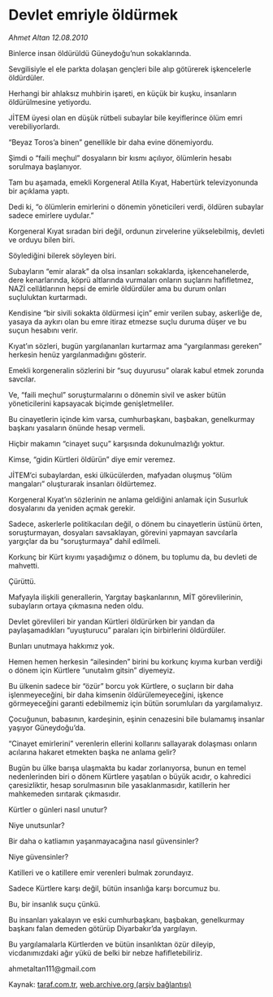 # Devlet emriyle öldürmek

*Ahmet Altan 12.08.2010*

<div class="yazi"><p>Binlerce insan öldürüldü Güneydoğu’nun sokaklarında.</p>
<p>Sevgilisiyle el ele parkta dolaşan gençleri bile alıp götürerek işkencelerle öldürdüler.</p>
<p>Herhangi bir ahlaksız muhbirin işareti, en küçük bir kuşku, insanların öldürülmesine yetiyordu.</p>
<p>JİTEM üyesi olan en düşük rütbeli subaylar bile keyiflerince ölüm emri verebiliyorlardı.</p>
<p>“Beyaz Toros’a binen” genellikle bir daha evine dönemiyordu.</p>
<p>Şimdi o “faili meçhul” dosyaların bir kısmı açılıyor, ölümlerin hesabı sorulmaya başlanıyor.</p>
<p>Tam bu aşamada, emekli Korgeneral Atilla Kıyat, Habertürk televizyonunda bir açıklama yaptı.</p>
<p>Dedi ki, “o ölümlerin emirlerini o dönemin yöneticileri verdi, öldüren subaylar sadece emirlere uydular.”</p>
<p>Korgeneral Kıyat sıradan biri değil, ordunun zirvelerine yükselebilmiş, devleti ve orduyu bilen biri.</p>
<p>Söylediğini bilerek söyleyen biri.</p>
<p>Subayların “emir alarak” da olsa insanları sokaklarda, işkencehanelerde, dere kenarlarında, köprü altlarında vurmaları onların suçlarını hafifletmez, NAZİ cellâtlarının hepsi de emirle öldürdüler ama bu durum onları suçluluktan kurtarmadı.</p>
<p>Kendisine “bir sivili sokakta öldürmesi için” emir verilen subay, askerliğe de, yasaya da aykırı olan bu emre itiraz etmezse suçlu duruma düşer ve bu suçun hesabını verir.</p>
<p>Kıyat’ın sözleri, bugün yargılananları kurtarmaz ama “yargılanması gereken” herkesin henüz yargılanmadığını gösterir.</p>
<p>Emekli korgeneralin sözlerini bir “suç duyurusu” olarak kabul etmek zorunda savcılar.</p>
<p>Ve, “faili meçhul” soruşturmalarını o dönemin sivil ve asker bütün yöneticilerini kapsayacak biçimde genişletmeliler.</p>
<p>Bu cinayetlerin içinde kim varsa, cumhurbaşkanı, başbakan, genelkurmay başkanı yasaların önünde hesap vermeli.</p>
<p>Hiçbir makamın “cinayet suçu” karşısında dokunulmazlığı yoktur.</p>
<p>Kimse, “gidin Kürtleri öldürün” diye emir veremez.</p>
<p>JİTEM’ci subaylardan, eski ülkücülerden, mafyadan oluşmuş “ölüm mangaları” oluşturarak insanları öldürtemez.</p>
<p>Korgeneral Kıyat’ın sözlerinin ne anlama geldiğini anlamak için Susurluk dosyalarını da yeniden açmak gerekir.</p>
<p>Sadece, askerlerle politikacıları değil, o dönem bu cinayetlerin üstünü örten, soruşturmayan, dosyaları savsaklayan, görevini yapmayan savcılarla yargıçlar da bu “soruşturmaya” dahil edilmeli.</p>
<p>Korkunç bir Kürt kıyımı yaşadığımız o dönem, bu toplumu da, bu devleti de mahvetti.</p>
<p>Çürüttü.</p>
<p>Mafyayla ilişkili generallerin, Yargıtay başkanlarının, MİT görevlilerinin, subayların ortaya çıkmasına neden oldu.</p>
<p>Devlet görevlileri bir yandan Kürtleri öldürürken bir yandan da paylaşamadıkları “uyuşturucu” paraları için birbirlerini öldürdüler.</p>
<p>Bunları unutmaya hakkımız yok.</p>
<p>Hemen hemen herkesin “ailesinden” birini bu korkunç kıyıma kurban verdiği o dönem için Kürtlere “unutalım gitsin” diyemeyiz.</p>
<p>Bu ülkenin sadece bir “özür” borcu yok Kürtlere, o suçların bir daha işlenmeyeceğini, bir daha kimsenin öldürülemeyeceğini, işkence görmeyeceğini garanti edebilmemiz için bütün sorumluları da yargılamalıyız.</p>
<p>Çocuğunun, babasının, kardeşinin, eşinin cenazesini bile bulamamış insanlar yaşıyor Güneydoğu’da.</p>
<p>“Cinayet emirlerini” verenlerin ellerini kollarını sallayarak dolaşması onların acılarına hakaret etmekten başka ne anlama gelir?</p>
<p>Bugün bu ülke barışa ulaşmakta bu kadar zorlanıyorsa, bunun en temel nedenlerinden biri o dönem Kürtlere yaşatılan o büyük acıdır, o kahredici çaresizliktir, hesap sorulmasının bile yasaklanmasıdır, katillerin her mahkemeden sırıtarak çıkmasıdır.</p>
<p>Kürtler o günleri nasıl unutur?</p>
<p>Niye unutsunlar?</p>
<p>Bir daha o katliamın yaşanmayacağına nasıl güvensinler?</p>
<p>Niye güvensinler?</p>
<p>Katilleri ve o katillere emir verenleri bulmak zorundayız.</p>
<p>Sadece Kürtlere karşı değil, bütün insanlığa karşı borcumuz bu.</p>
<p>Bu, bir insanlık suçu çünkü.</p>
<p>Bu insanları yakalayın ve eski cumhurbaşkanı, başbakan, genelkurmay başkanı falan demeden götürüp Diyarbakır’da yargılayın.</p>
<p>Bu yargılamalarla Kürtlerden ve bütün insanlıktan özür dileyip, vicdanımızdaki ağır yükü de belki bir nebze hafifletebiliriz.</p>
<p>ahmetaltan111@gmail.com</p></div>

Kaynak: [taraf.com.tr](m), [web.archive.org (arşiv bağlantısı)](http://web.archive.org/web/20100815040604/http://taraf.com.tr:80/ahmet-altan/makale-devlet-emriyle-oldurmek.htm)
